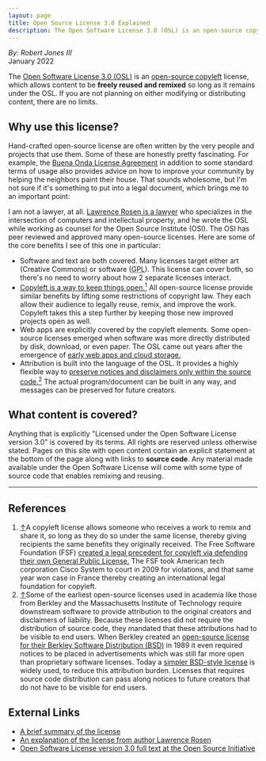 ```yaml
---
layout: page
title: Open Source License 3.0 Explained
description: The Open Software License 3.0 (OSL) is an open-source copyleft license, which allows  content to be freely reused and remixed so long as it remains under the OSL. If you are not planning on either modifying or distributing content, there are no limits.
---
```


<div>
<address rel="author">
By: Robert Jones III
</address>
<time datetime="2022-01">January 2022</time>
</div>
<!-- 
	The div above groups the byline and date into a single block element.
	This is supported on the oldest web browsers still in use and it will be
	future proof going forward compared to a CSS solution.
 -->
 

The <a href="https://opensource.org/licenses/OSL-3.0">Open Software License 3.0 (<abbr>OSL</abbr>)</a> is an <a href="https://opensource.com/resources/what-is-copyleft">open-source copyleft</a> license, which allows content to be <strong>freely reused and remixed</strong> so long as it remains under the <abbr>OSL</abbr>. If you are not planning on either modifying or distributing content, there are no limits.
	
## Why use this license?
	
Hand-crafted open-source license are often written by the very people and projects that use them. Some of these are honestly pretty fascinating. For 
example, the <a href="https://blitiri.com.ar/p/bola/">Buena Onda License Agreement</a> in addition to some standard terms of usage also provides advice on how to improve your community by helping the neighbors paint their house. That sounds wholesome, but I'm not sure if it's something to put into a legal document, which brings me to an important point:

I am not a lawyer, at all. <a href="http://www.rosenlaw.com/rosen.htm">Lawrence Rosen is a lawyer</a> who specializes in the intersection of computers and intellectual property, and he wrote the <abbr>OSL</abbr> while working as counsel for the Open Source Institute (<abbr>OSI</abbr>). The <abbr>OSI</abbr> has peer reviewed and approved many open-source licenses. Here are some of the core benefits I see of this one in particular:

- Software and text are both covered. Many licenses target either art (Creative Commons) or software (<abbr title="GNU Public License">GPL</abbr>). This license can cover both, so there's no need to worry about how 2 separate licenses interact.
- <a href="#f_1" id="s_1">Copyleft is a way to keep things open.<sup>1</sup></a> All open-source license provide similar benefits by lifting some restrictions of copyright law. They each allow their audience to legally reuse, remix, and improve the work. Copyleft takes this a step further by keeping those new improved projects open as well. 
- Web apps are explicitly covered by the copyleft elements. Some open-source licenses emerged when software was more directly distributed by disk, download, or even paper. The <abbr>OSL</abbr> came out years after the emergence of <a href="https://web.archive.org/web/20000310013159/http://www.businessweek.com/1999/99_46/b3655048.htm">early web apps and cloud storage.</a>
- Attribution is built into the language of the <abbr>OSL</abbr>. It provides a highly flexible way to <a href="#f_2" id="s_2">preserve notices and disclaimers only within the source code.<sup>2</sup></a> The actual program/document can be built in any way, and messages can be preserved for future creators.


## What content is covered?

Anything that is explicitly "Licensed under the Open Software License version 3.0" is covered by its terms. All rights are reserved unless otherwise stated. Pages on this site with open content contain an explicit statement at the bottom of the page along with links to <strong>source code</strong>. Any material made available under the Open Software License will come with some type of source code that enables remixing and reusing.





<footer>

<hr>

<h2>References</h2> 
<ol>
<li id="f_1"><a href="#s_1" aria-label="Jump up.">&uarr;</a>A copyleft license allows someone who receives a work to remix and share it, so long as they do so under the same license, thereby giving recipients the same benefits they originally received. The Free Software Foundation (<abbr>FSF</abbr>) <a href="https://www.fsf.org/news/2009-05-cisco-settlement.html">created a legal precedent for copyleft via defending their own General Public License.</a> The <abbr>FSF</abbr> took American tech corporation Cisco System to court in 2009 for violations, and that same year won case in France thereby creating an international legal foundation for copyleft.</li>
<li id="f_2"><a href="#s_2" aria-label="Jump up.">&uarr;</a>Some of the earliest open-source licenses used in academia like those from Berkley and the Massachusetts Institute of Technology require downstream software to provide attribution to the original creators and disclaimers of liability. Because these licenses did not require the distribution of source code, they mandated that these attributions had to be visible to end users. When Berkley created an <a href="oreilly.com/openbook/opensources/book/kirkmck.html">open-source license for their Berkley Software Distribution  (<abbr>BSD</abbr>)</a> in 1989 it even required notices to be placed in advertisements which was still far more open than proprietary software licenses. Today a <a href="https://opensource.org/licenses/bsd-license.php">simpler BSD-style license</a> is widely used, to reduce this attribution burden. Licenses that requires source code distribution can pass along notices to future creators that do not have to be visible for end users. 
</li>
</ol>


<h2>External Links</h2>
<ul>
<li>
<a href="https://tldrlegal.com/license/open-software-licence-3.0">
A brief summary of the license</a>
</li>

	
<li>
<a href="https://rosenlaw.com/OSL3.0-explained.htm">
An explanation of the license from author Lawrence Rosen</a>
</li>
		
<li>
<a href="https://opensource.org/licenses/OSL-3.0">
Open Software License version 3.0 full text at the Open Source Initiative</a>
</li>
</ul>
